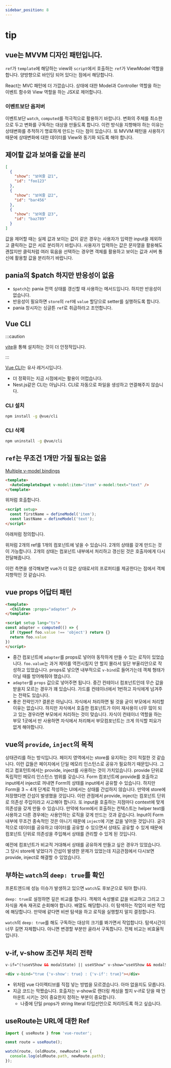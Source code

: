 ```yaml
---
sidebar_position: 8
---
```


# tip

## vue는 MVVM 디자인 패턴입니다.

`ref`가 `template`에 해당하는 view와 `script`에서 호출하는 `ref`가 ViewModel 역할을 합니다. 양방향으로 바인딩 되어 있다는 점에서 해당합니다.

React는 MVC 패턴에 더 가깝습니다. 상태에 대한 Model과 Controller 역할을 하는 이벤트 함수와 View 역할을 하는 JSX로 제어합니다.

### 이벤트보단 옵저버

이벤트보단 `watch`, `computed`를 적극적으로 활용하기 바랍니다. 변화의 주체를 최소한으로 두고 변화를 구독하는 대상을 만들도록 합니다. 이런 방식을 지향해야 하는 이유는 상태변화를 추적하기 명료하게 만드는 다는 점이 있습니다. 또 MVVM 패턴을 사용하기 때문에 상태변화에 대한 데이터를 View와 동기화 되도록 해야 합니다.

## 제어할 값과 보여줄 값을 분리

```json
[
  {
    "show": "보여줄 값1",
    "id": "foo123"
  },
  {
    "show": "보여줄 값2",
    "id": "bar456"
  },
  {
    "show": "보여줄 값3",
    "id": "baz789"
  }
]
```

값을 제어할 때는 실제 값과 보이는 값이 같은 경우는 사용자가 입력한 input을 제외하고 클릭하는 값은 서로 분리하기 바립니다. 사용자가 입력하는 값은 문자열을 활용해도 괜찮지만 클릭처럼 여러 묶음을 선택하는 경우면 객체를 활용하고 보이는 값과 서버 통신에 활용할 값을 분리하기 바랍니다.

## pania의 $patch 하지만 반응성이 없음

- `$patch`는 pania 전역 상태를 갱신할 때 사용하는 메서드입니다. 하지만 반응성이 없습니다.
- 반응성이 필요하면 `store`의 `ref`에 `value` 할당으로 setter를 실행하도록 합니다.
- pania 창시자는 싱글튼 `ref`로 취급하라고 조언합니다.

## Vue CLI

:::caution

[vite](https://ko.vitejs.dev/guide/)을 통해 설치하는 것이 더 안정적입니다.

:::

[Vue CLI](https://cli.vuejs.org/)는 유사 레거시입니다.

- 더 정확히는 지금 시점에서는 활용이 어럽습니다.
- Nest.js같은 CLI는 아닙니다. CLI로 자동으로 파일을 생성하고 연결해주지 않습니다.

### CLI 설치

```sh
npm install -g @vue/cli
```

### CLI 삭제

```sh
npm uninstall -g @vue/cli
```

## `ref`는 무조건 1개만 가질 필요는 없음

[Multiple v-model bindings](https://ko.vuejs.org/guide/components/v-model.html#multiple-v-model-bindings)

```html
<template>
  <AutoCompleteInput v-model:item="item" v-model:text="text" />
</template>
```

위처럼 호출합니다.

```html
<script setup>
  const firstName = defineModel('item');
  const lastName = defineModel('text');
</script>
```

아래처럼 정의합니다.

위처럼 2개의 ref를 1개의 컴포넌트에 넣을 수 있습니다. 2개의 상태를 갖게 만드는 것이 가능합니다. 2개의 상태는 컴포넌트 내부에서 처리하고 갱신된 것은 호출자에게 다시 전달해줍니다.

이런 측면을 생각해보면 vue가 더 많은 상태로서의 프로퍼티를 제공한다는 점에서 객체지향적인 것 같습니다.

## vue props 어답터 패턴

```html
<template>
  <Children :props="adapter" />
</template>

<script setup lang="ts">
const adapter = computed(() => {
  if (typeof foo.value !== 'object') return {}
  return foo.value
})
</script>
```

- 중간 컴포넌트에 `adapter`를 props로 넣어야 동작하게 만들 수 있는 로직이 있었습니다. `foo.value`는 과거 제어를 역전시킬지 안 할지 몰라서 일단 부울리안으로 작성하고 있었습니다. props로 넣으면 내부적으로 `v-bind`로 들어가는데 객체 형태가 아닐 때를 방어해줘야 했습니다.
- `adapter`를 `props` 값으로 넣어주면 됩니다. 중간 컨테이너 컴포넌트인데 무슨 값을 받을지 모르는 경우가 꽤 있습니다. 가드를 컨테이너에서 1번하고 자식에게 넘겨주는 전략도 있습니다.
- 좋은 전략인가? 결론은 아닙니다. 자식에서 처리하면 될 것을 굳이 부모에서 처리할 이유는 없습니다. 하지만 자식에서 호출한 컴포넌트가 이미 재사용이 너무 많이 되고 있는 경우라면 부모에서 처리하는 것이 맞습니다. 자식이 컨테이너 역할을 하는 부모 1곳에서 만 사용하면 자식에서 처리해서 부모컴포넌트는 크게 의식할 피요가 없게 해야합니다.

## vue의 `provide`, `inject`의 목적

상태관리를 하는 방식입니다. 페이지 영역에서는 store를 유지하는 것이 적절한 것 같습니다. 이런 값들은 페이지에서 단일 메모리 인스턴스로 공유가 필요하기 때문입니다. 그리고 컴포턴트에서는 provide, inject를 사용하는 것이 가치있습니다. provide 단위로 독립적인 메모리 인스턴스 범위를 갖습니다. Form 컴포넌트에 provide를 호출하고 input에서 inject로 꺼내면 Form의 상태를 input에서 공유할 수 있습니다. 하지만 Form을 3 ~ 4개 단계로 작성하는 UI에서는 상태를 간섭하지 않습니다. 만약에 store에 저장했다면 간섭이 발생했을 것입니다. 이런 관점에서 provide, inject는 컴포넌트 단위로 의존성 주입이라고 사고해야 합니다. 또 input을 호출하는 지점마다 context에 맞게 의존성을 갖게 만들 수 있습니다. 만약에 form에서 호출하는 컨텍스트는 helper text를 사용하고 다른 경우에는 사용안하는 로직을 갖게 만드는 것과 같습니다. Input이 Form 내부에 무조건 종속적인 것은 아니기 때문에 `inject`에 기본 값을 넣어둔 것입니다. 궁극적으로 데이터를 공유하고 데이터를 공유할 수 있으면서 상태도 공유할 수 있게 때문에 컴포넌트 단위로 의존성을 주입해서 상태를 관리할 수 있게 된 것입니다.

예전에 컴포넌트가 비교적 거대해서 상태를 공유하게 만들고 싶은 경우가 있었습니다. 그 당시 store에 넣었다가 간섭이 발생한 문제가 있었는데 지금관점에서 다시보면 provide, inject로 해결할 수 있었습니다.

## 부하는 `watch`의 `deep: true`를 확인

프론트엔드에 성능 이슈가 발생하고 있으면 `watch`도 후보군으로 둬야 합니다.

`deep: true`로 설정하면 깊은 비교를 합니다. 객체의 속성별로 값을 비교하고 그리고 그 자식을 계속 재귀로 순회해야 합니다. 배열도 해당합니다. 이 탐색하는 작업이 비싼 작업에 해당합니다. 만약에 같다면 비싼 탐색을 하고 로직을 실행할지 말지 결정합니다. 

`watch`의 `deep: true`를 해도 구독하는 대상의 크기를 봐가면서 작업합니다. 탐색시간이 너무 길면 자제합니다. 아니면 변경할 부분만 골라서 구독합니다. 전체 비교는 비효율적입니다.

## v-if, v-show 조건부 처리 전략

```html
v-if="(!useVShow && modalState) || useVShow" v-show="useVShow && modalState"
```

```html
<div v-bind="true {'v-show': true} : {'v-if': true}"></div>
```

- 위처럼 vue 다이렉티브를 직접 넣는 방법을 모르겠습니다. 아마 없을지도 모릅니다.
- 지금 코드는 막짰습니다. 호출자는 v-show로 랜더링 캐싱을 할지 v-if로 닫을 때 언마운트 시키는 것이 중요한지 정하는 부분이 중요합니다.
  - 나중에 단일 props가 string literal 타입선언으로 처리하도록 하고 싶습니다.

<!--  TODO: ## vue-query는 undefined를 반환하면 캐싱을 안함 -->

## useRoute는 URL에 대한 Ref

```ts
import { useRoute } from 'vue-router';

const route = useRoute();

watch(route, (oldRoute, newRoute) => {
  console.log(oldRoute.path, newRoute.path);
});
```
